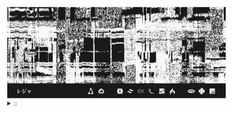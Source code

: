 <img src="./banner.png">
<details><summary> :: </summary>
<!--START_SECTION:waka-->

```
From: 09 August 2024 - To: 16 December 2024

Total Time: 798 hrs 48 mins

Python                     238 hrs 14 mins ///////------------------   27.90 %
PHP                        156 hrs 51 mins /////--------------------   18.37 %
Text                       57 hrs 36 mins  //-----------------------   06.75 %
Other                      55 hrs 4 mins   //-----------------------   06.45 %
```

<!--END_SECTION:waka-->
</details>
